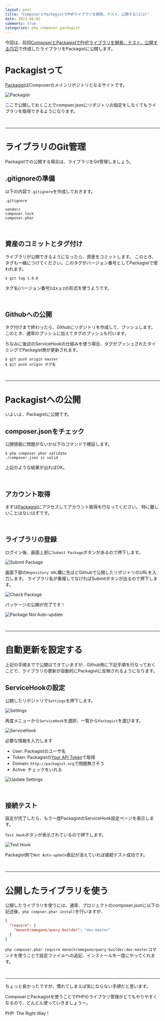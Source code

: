```yaml
---
layout: post
title: "ComposerとPackagistでPHPライブラリを開発、テスト、公開する(2/2)"
date: 2013-06-02
comments: true
categories: php composer packagist
---
```


今回は、前回[ComposerとPackagistでPHPライブラリを開発、テスト、公開する(1/2)](http://blog.monochromegane.com/blog/2013/06/02/development-php-composer-library-at-packagist-1/)で作成したライブラリをPackagistに公開します。

# Packagistって

[Packagist](https://packagist.org/)はComposerのメインリポジトリとなるサイトです。

![Packagist](/images/2013/06/01_packagist_submit_package.png)

ここで公開しておくことでcompser.jsonにリポジトリの指定をしなくてもライブラリを取得できるようになります。

<br />
<hr />

# ライブラリのGit管理

Packagistでの公開する場合は、ライブラリをGit管理しましょう。

## .gitignoreの準備

以下の内容で`.gitignore`を作成しておきます。

`.gitignore`

```
vendor/
composer.lock
composer.phar
```

<br />

## 資産のコミットとタグ付け

ライブラリが公開できるようになったら、資産をコミットします。
このとき、タグも一緒につけてください。このタグがバージョン番号としてPackagistで使われます。

```console
$ git tag 1.0.0
```

タグ名(バージョン番号)はx.y.zの形式を使うようです。

<br />

## Githubへの公開

タグ付けまで終わったら、Githubにリポジトリを作成して、プッシュします。
このとき、通常のプッシュに加えてタグのプッシュも行います。

ちなみに後述のServiceHookの仕組みを使う場合、タグがプッシュされたタイミングでPackagist側が更新されます。

```console
$ git push origin master
$ git push origin タグ名
```

<br />
<hr />

# Packagistへの公開

いよいよ、Packagistに公開です。

## composer.jsonをチェック

公開情報に問題がないか以下のコマンドで検証します。

```console
$ php composer.phar validate
./composer.json is valid
```

上記のような結果が出ればOK。

<br />

## アカウント取得

まずは[Packagist](https://packagist.org/)にアクセスしてアカウント取得を行なってください。
特に難しいことはないはずです。

<br />

## ライブラリの登録

ログイン後、画面上部に`Submit Package`ボタンがあるので押下します。

![Submit Package](/images/2013/06/01_packagist_submit_package.png)


画面下部の`Repository URL`欄に先ほどGithubで公開したリポジトリのURLを入力します。
ライブラリ名が重複してなければSubmitボタンが出るので押下します。

![Check Package](/images/2013/06/02_packagist_submit_package.png)

パッケージの公開が完了です！

![Package Not Auto-update](/images/2013/06/03_packagist_not_autoupdate.png)

<br />
<hr />

# 自動更新を設定する

上記の手順までで公開はできていますが、Github側に下記手順を行なっておくことで、ライブラリの更新が自動的にPackagistに反映されるようになります。

## ServiceHookの設定

公開したリポジトリで`Settings`を押下します。

![Settings](/images/2013/06/04_github_repository_settings.png)

再度メニューから`ServiceHook`を選択、一覧から`Packagist`を選びます。

![ServiceHook](/images/2013/06/05_github_service_hook.png)

必要な情報を入力します

- User: Packagistのユーザ名
- Token: Packagistの[Your API Token](https://packagist.org/profile/)で取得
- Domain: `http://packagist.org`で問題無さそう
- Active: チェックをいれる

![Update Settings](/images/2013/06/06_github_service_hook.png)

<br />

## 接続テスト

設定が完了したら、もう一度PackagistのServiceHook設定ページを表示します。

`Test Hook`ボタンが表示されているので押下します。

![Test Hook](/images/2013/06/07_github_test_hook.png)

Packagist側で`Not Auto-update`表記が消えていれば接続テスト成功です。

<br />
<hr />

# 公開したライブラリを使う

公開したライブラリを使うには、通常、プロジェクトのcomposer.jsonに以下の記述後、`php compser.phar install`を行いますが、

```json
{
  "require": {
    "monochromegane/query-builder": "dev-master"
  }
}
```

`php composer.phar require monochromegane/query-builder:dev-master`コマンドを使うことで設定ファイルへの追記、インストールを一度にやってくれます。

<br />
<hr />
ちょっと長かったですが、慣れてしまえば気にならない手順だと思います。

ComposerとPackagistを使うことでPHPのライブラリ管理がとてもやりやすくなるので、どんどん使っていきましょうー。

PHP: The Right Way！


